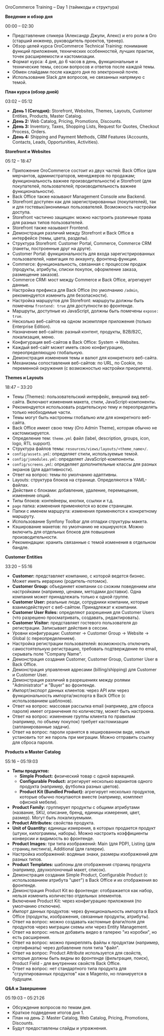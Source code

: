 OroCommerce Training – Day 1 (таймкоды и структура)

**Введение и обзор дня**

00:00 – 02:30
*   Представление спикера (Александр Джули, Алекс) и его роли в Oro (старший инженер, руководитель проектов, тренер).
*   Обзор целей курса OroCommerce Technical Training: понимание функций приложения, технических особенностей, лучших практик, точек расширяемости и кастомизации.
*   Формат курса: 4 дня, до 6 часов в день, функциональные и технические темы, сессии вопросов и ответов после каждой темы.
*   Обмен слайдами после каждого дня по электронной почте.
*   Использование Slack для вопросов, не связанных напрямую с темой.

**План курса (обзор дней)**

03:02 – 05:12
*   **День 1 (Сегодня):** Storefront, Websites, Themes, Layouts, Customer Entities, Products, Master Catalog.
*   **День 2:** Web Catalog, Pricing, Promotions, Discounts.
*   **День 3:** Inventory, Taxes, Shopping Lists, Request for Quotes, Checkout Process, Orders.
*   **День 4:** Shipping and Payment Methods, CRM Features (Accounts, Contacts, Leads, Opportunities, Activities).

**Storefront и Websites**

05:12 – 18:47
*   Приложение OroCommerce состоит из двух частей: Back Office (для мерчантов, администраторов, менеджеров по продажам; функциональность важнее производительности) и Storefront (для покупателей, пользователей; производительность важнее функциональности).
*   Back Office также называют Management Console или Backend.
*   Storefront доступен как для зарегистрированных (покупателей), так и для гостевых/анонимных пользователей. Возможность настройки доступа.
*   Storefront частично защищен: можно настроить различные права для разных типов пользователей.
*   Storefront также называют Frontend.
*   Демонстрация различий между Storefront и Back Office в интерфейсе (темы, цвета, разделы).
*   Структура Storefront: Customer Portal, Commerce, Commerce CRM (пакеты, построенные друг на друге).
*   Customer Portal: функциональность для входа зарегистрированных пользователей, навигация по аккаунту, фронтенд-функции.
*   Commerce: функциональность, связанная с процессом продаж (продукты, атрибуты, списки покупок, оформление заказа, размещение заказов).
*   Commerce CRM: мост между Commerce и Back Office, агрегирует данные.
*   Настройка префикса для Back Office (по умолчанию `/admin`, рекомендуется изменить для безопасности).
*   Настройка маршрутов для Storefront: маршруты должны быть помечены `frontend: true` для доступности во фронтенде.
*   Маршруты, доступные из JavaScript, должны быть помечены `expose: true`.
*   Несколько веб-сайтов на одном экземпляре приложения (только Enterprise Edition).
*   Назначение веб-сайтов: разный контент, продукты, B2B/B2C, локализация, меню.
*   Конфигурация веб-сайтов в Back Office: System -> Websites.
*   Каждый веб-сайт может иметь свою конфигурацию, переопределяющую глобальную.
*   Демонстрация изменения темы и валют для конкретного веб-сайта.
*   Механизмы сопоставления веб-сайтов: по URL, по Cookie, по переменной окружения (с возможностью настройки приоритета).

**Themes и Layouts**

18:47 – 33:20
*   Темы (Themes): пользовательский интерфейс, внешний вид веб-сайта. Включают изменения макета, стили, JavaScript-компоненты.
*   Рекомендуется использовать родительскую тему и переопределять только необходимые части.
*   Темы могут быть настроены глобально или для конкретного веб-сайта.
*   Back Office имеет свою тему (Oro Admin Theme), которая обычно не кастомизируется.
*   Определение тем: `theme.yml` файл (label, description, groups, icon, logo, RTL support).
*   Структура файлов темы: `resources/views/layouts/<theme_name>/`.
*   `config/assets.yml`: определяет стили, используемые темой.
*   `config/jsmodules.yml`: определяет JavaScript-компоненты.
*   `config/screens.yml`: определяет дополнительные классы для разных экранов (для адаптивности).
*   Ответ на вопрос: темы по умолчанию адаптивны.
*   Layouts: структура блоков на странице. Определяются в YAML-файлах.
*   Действия с блоками: добавление, удаление, перемещение, изменение опций.
*   Типы блоков: контейнеры, кнопки, ссылки и т.д.
*   `page` папка: изменения применяются ко всем страницам.
*   Папки с именем маршрута: изменения применяются к конкретному маршруту.
*   Использование Symfony Toolbar для отладки структуры макета.
*   Кэширование макетов: по умолчанию не кэшируются. Можно включить для отдельных блоков для повышения производительности.
*   Рекомендации: хранить связанные с темой изменения в отдельном бандле.

**Customer Entities**

33:20 – 55:16
*   **Customer:** представляет компанию, с которой ведется бизнес. Может иметь иерархию (родитель-потомок).
*   **Customer Group:** объединяет компании со схожим поведением или настройками (например, ценами, методами доставки). Одна компания может принадлежать только к одной группе.
*   **Customer User:** реальные люди, сотрудники компании, которые взаимодействуют с веб-сайтом. Принадлежат к компании.
*   **Customer User Roles:** определяют разрешения для Customer Users (что разрешено просматривать, создавать, редактировать).
*   **Customer Visitor:** представляет гостевого пользователя до регистрации. Записывает действия в сессии.
*   Уровни конфигурации: Customer -> Customer Group -> Website -> Global (с переопределением).
*   Настройка регистрации пользователей: возможность отключить самостоятельную регистрацию, требовать подтверждение по email, скрывать поле "Company Name".
*   Демонстрация создания Customer, Customer Group, Customer User в Back Office.
*   Демонстрация управления адресами (billing/shipping) для Customer и Customer User.
*   Демонстрация различий в разрешениях между ролями "Administrator" и "Buyer" во фронтенде.
*   Импорт/экспорт данных клиентов: через API или через функциональность импорта/экспорта в Back Office (с использованием шаблонов).
*   Ответ на вопрос: массовая рассылка email (например, для сброса пароля) имеет ограничения по количеству, может быть настроена.
*   Ответ на вопрос: изменение группы клиента по правилам (например, по объему покупок) требует кастомизации (запланированные задачи).
*   Ответ на вопрос: пароли хранятся в хешированном виде, нельзя установить тот же пароль при миграции. Можно отправить ссылку для сброса пароля.

**Products и Master Catalog**

55:16 – 05:19:03
*   **Типы продуктов:**
    *   **Simple Product:** физический товар с одной вариацией.
    *   **Configurable Product:** агрегирует несколько вариантов одного продукта (например, футболка разных цветов).
    *   **Product Kit (Bundled Product):** агрегирует несколько продуктов, которые обычно покупаются вместе (например, комплект офисной мебели).
*   **Product Family:** группирует продукты с общими атрибутами (название, SKU, описание, бренд, единицы измерения, цвет, размер). Могут быть локализуемыми.
*   **Product Attributes:** свойства продукта.
*   **Unit of Quantity:** единицы измерения, в которых продается продукт (штуки, килограммы, наборы). Можно настроить коэффициенты конверсии и видимость во фронтенде.
*   **Product Images:** три типа изображений: Main (для PDP), Listing (для страниц листинга), Additional (для галереи).
*   Настройка изображений: водяные знаки, размеры изображений для разных типов.
*   **Product Templates:** шаблоны для отображения страниц продукта (например, двухколоночный макет, список).
*   Демонстрация создания Simple Product, Configurable Product (с использованием атрибута "цвет") в Back Office и их отображения во фронтенде.
*   Демонстрация Product Kit во фронтенде: отображается как набор, нельзя изменить количество отдельных элементов.
*   Включение Product Kit: через конфигурацию приложения (по умолчанию отключен).
*   Импорт данных продуктов: через функциональность импорта в Back Office (продукты, изображения, связанные продукты, атрибуты).
*   Ответ на вопрос: можно создавать кастомные флаги/поля для продуктов через миграции схемы или через Entity Management.
*   Ответ на вопрос: нельзя добавить видео в галерею "из коробки", но есть расширения.
*   Ответ на вопрос: можно прикреплять файлы к продуктам (например, сертификаты) через добавление поля типа "файл".
*   Ответ на вопрос: Product Attribute используется для свойств, которые должны быть видны во фронтенде (фильтрация, поиск), Product Field - для внутренних свойств Back Office.
*   Ответ на вопрос: нет стандартного типа продукта для "сгруппированных продуктов" как в Magento, но планируется в будущем.

**Q&A и Завершение**

05:19:03 – 05:21:26
*   Обсуждение вопросов по темам дня.
*   Краткое подведение итогов дня 1.
*   План на день 2: Master Catalog, Web Catalog, Pricing, Promotions, Discounts.
*   Будут предоставлены слайды и упражнения.
